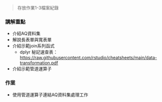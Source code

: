 > 存放作業1-3檔案紀錄

### 講解重點

- 介紹AQ資料集
- 解說長表單與寬表單
- 介紹示範join系列函式
  - dplyr 秘記速查表：https://raw.githubusercontent.com/rstudio/cheatsheets/main/data-transformation.pdf
- 介紹示範管道運算子

### 作業

- 使用管道運算子連結AQ資料集處理工作